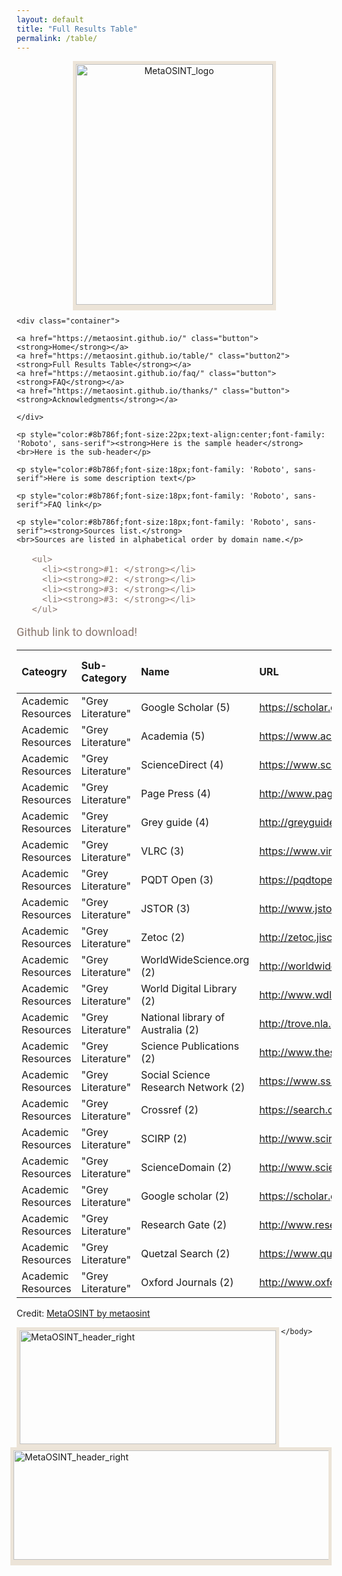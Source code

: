```yaml
---
layout: default
title: "Full Results Table"
permalink: /table/
---
```


   <style>
    .container{  
      text-align: center;  
    }
    .container2{  
      font-size: 16px;
      color: #8b786f;
      font-family: 'Roboto', sans-serif;
    }
    .container3{  
      text-align: center;
    }
    .button {
      border: 2px solid #8b786f;
      border-radius: 8px;
      padding: 5px 15px;
      background-color: #f5f5f5;
      color: #8b786f;
      font-size: 23px;
      cursor: pointer;
      font-family: 'Open Sans', sans-serif;
    }
    .button2 {
      border: 2px solid #8b786f;
      border-radius: 8px;
      padding: 5px 15px;
      background-color: #cfcfcf;
      color: #8b786f;
      font-size: 23px;
      cursor: pointer;
      font-family: 'Open Sans', sans-serif;
    }
  </style>

  <body style="margin-right:95px;margin-left:95px">
  
  <div class="container3">

  <img src="https://raw.githubusercontent.com/MetaOSINT/MetaOSINT.github.io/main/MetaOSINT_logo.PNG" alt="MetaOSINT_logo" width="315" height="385" style="border:5px solid #ece4d8;box-shadow: 0px 4px 0px #ece4d8">
  
   </div>
   
    <div class="container">  
      
    <a href="https://metaosint.github.io/" class="button"><strong>Home</strong></a>
    <a href="https://metaosint.github.io/table/" class="button2"><strong>Full Results Table</strong></a>
    <a href="https://metaosint.github.io/faq/" class="button"><strong>FAQ</strong></a>
    <a href="https://metaosint.github.io/thanks/" class="button"><strong>Acknowledgments</strong></a>
       
    </div>

    <p style="color:#8b786f;font-size:22px;text-align:center;font-family: 'Roboto', sans-serif"><strong>Here is the sample header</strong>
    <br>Here is the sub-header</p>

    <p style="color:#8b786f;font-size:18px;font-family: 'Roboto', sans-serif">Here is some description text</p>
  
    <p style="color:#8b786f;font-size:18px;font-family: 'Roboto', sans-serif">FAQ link</p>
    
    <p style="color:#8b786f;font-size:18px;font-family: 'Roboto', sans-serif"><strong>Sources list.</strong>
    <br>Sources are listed in alphabetical order by domain name.</p>
       
   <div class="container2">

       <ul>
         <li><strong>#1: </strong></li>
         <li><strong>#2: </strong></li>
         <li><strong>#3: </strong></li>
         <li><strong>#3: </strong></li>
       </ul>
      
   </div>
   
   <p style="color:#8b786f;font-size:18px;font-family: 'Roboto', sans-serif">Github link to download!</p>
      
  </body>

  |Cateogry|Sub-Category|Name|URL|Citations in Category|
  |:---|:---|:---|:---|:---|
  |Academic Resources|"Grey Literature"|Google Scholar (5)|https://scholar.google.com |5|
  |Academic Resources|"Grey Literature"|Academia (5)|https://www.academia.edu/ |5|
  |Academic Resources|"Grey Literature"|ScienceDirect (4)|https://www.sciencedirect.com/ |4|
  |Academic Resources|"Grey Literature"|Page Press (4)|http://www.pagepress.org/ |4|
  |Academic Resources|"Grey Literature"|Grey guide (4)|http://greyguide.isti.cnr.it/|4|
  |Academic Resources|"Grey Literature"|VLRC (3)|https://www.virtuallrc.com/|3|
  |Academic Resources|"Grey Literature"|PQDT Open (3)|https://pqdtopen.proquest.com/search.html|3|
  |Academic Resources|"Grey Literature"|JSTOR (3)|http://www.jstor.org|3|
  |Academic Resources|"Grey Literature"|Zetoc (2)|http://zetoc.jisc.ac.uk|2|
  |Academic Resources|"Grey Literature"|WorldWideScience.org (2)|http://worldwidescience.org|2|
  |Academic Resources|"Grey Literature"|World Digital Library (2)|http://www.wdl.org|2|
  |Academic Resources|"Grey Literature"|National library of Australia (2)|http://trove.nla.gov.au/|2|
  |Academic Resources|"Grey Literature"|Science Publications (2)|http://www.thescipub.com|2|
  |Academic Resources|"Grey Literature"|Social Science Research Network (2)|https://www.ssrn.com/en|2|
  |Academic Resources|"Grey Literature"|Crossref (2)|https://search.crossref.org/|2|
  |Academic Resources|"Grey Literature"|SCIRP (2)|http://www.scirp.org|2|
  |Academic Resources|"Grey Literature"|ScienceDomain (2)|http://www.sciencedomain.org|2|
  |Academic Resources|"Grey Literature"|Google scholar (2)|https://scholar.google.com/schhp?hl=en|2|
  |Academic Resources|"Grey Literature"|Research Gate (2)|http://www.researchgate.net|2|
  |Academic Resources|"Grey Literature"|Quetzal Search (2)|https://www.quetzal-search.info|2|
  |Academic Resources|"Grey Literature"|Oxford Journals (2)|http://www.oxfordjournals.org|2|

<div id="observablehq-chart-87f43f84"></div>
<p>Credit: <a href="https://observablehq.com/@metaosint/metaosint">MetaOSINT by metaosint</a></p>

  <body style="margin-right:95px;margin-left:95px">

  <img src="https://raw.githubusercontent.com/MetaOSINT/MetaOSINT.github.io/main/header_left.PNG" alt="MetaOSINT_header_right" width="410" height="182" style="border:5px solid #ece4d8;box-shadow: 0px 4px 0px #ece4d8" align="left">

  <img src="https://raw.githubusercontent.com/MetaOSINT/MetaOSINT.github.io/main/header_right.PNG" alt="MetaOSINT_header_right" width="556" height="175" style="border:5px solid #ece4d8;box-shadow: 0px 4px 0px #ece4d8" align="right">

    </body>
